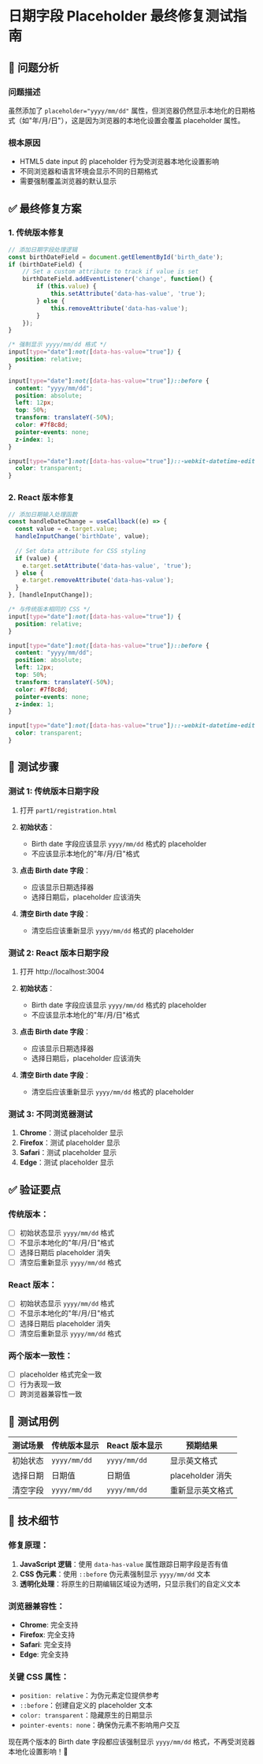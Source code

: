 # 日期字段 Placeholder 最终修复测试指南

## 🐛 问题分析

### 问题描述
虽然添加了 `placeholder="yyyy/mm/dd"` 属性，但浏览器仍然显示本地化的日期格式（如"年/月/日"），这是因为浏览器的本地化设置会覆盖 placeholder 属性。

### 根本原因
- HTML5 date input 的 placeholder 行为受浏览器本地化设置影响
- 不同浏览器和语言环境会显示不同的日期格式
- 需要强制覆盖浏览器的默认显示

## ✅ 最终修复方案

### 1. 传统版本修复
```javascript
// 添加日期字段处理逻辑
const birthDateField = document.getElementById('birth_date');
if (birthDateField) {
    // Set a custom attribute to track if value is set
    birthDateField.addEventListener('change', function() {
        if (this.value) {
            this.setAttribute('data-has-value', 'true');
        } else {
            this.removeAttribute('data-has-value');
        }
    });
}
```

```css
/* 强制显示 yyyy/mm/dd 格式 */
input[type="date"]:not([data-has-value="true"]) {
  position: relative;
}

input[type="date"]:not([data-has-value="true"])::before {
  content: "yyyy/mm/dd";
  position: absolute;
  left: 12px;
  top: 50%;
  transform: translateY(-50%);
  color: #7f8c8d;
  pointer-events: none;
  z-index: 1;
}

input[type="date"]:not([data-has-value="true"])::-webkit-datetime-edit {
  color: transparent;
}
```

### 2. React 版本修复
```javascript
// 添加日期输入处理函数
const handleDateChange = useCallback((e) => {
  const value = e.target.value;
  handleInputChange('birthDate', value);
  
  // Set data attribute for CSS styling
  if (value) {
    e.target.setAttribute('data-has-value', 'true');
  } else {
    e.target.removeAttribute('data-has-value');
  }
}, [handleInputChange]);
```

```css
/* 与传统版本相同的 CSS */
input[type="date"]:not([data-has-value="true"]) {
  position: relative;
}

input[type="date"]:not([data-has-value="true"])::before {
  content: "yyyy/mm/dd";
  position: absolute;
  left: 12px;
  top: 50%;
  transform: translateY(-50%);
  color: #7f8c8d;
  pointer-events: none;
  z-index: 1;
}

input[type="date"]:not([data-has-value="true"])::-webkit-datetime-edit {
  color: transparent;
}
```

## 🧪 测试步骤

### 测试 1: 传统版本日期字段
1. 打开 `part1/registration.html`
2. **初始状态**：
   - Birth date 字段应该显示 `yyyy/mm/dd` 格式的 placeholder
   - 不应该显示本地化的"年/月/日"格式

3. **点击 Birth date 字段**：
   - 应该显示日期选择器
   - 选择日期后，placeholder 应该消失

4. **清空 Birth date 字段**：
   - 清空后应该重新显示 `yyyy/mm/dd` 格式的 placeholder

### 测试 2: React 版本日期字段
1. 打开 http://localhost:3004
2. **初始状态**：
   - Birth date 字段应该显示 `yyyy/mm/dd` 格式的 placeholder
   - 不应该显示本地化的"年/月/日"格式

3. **点击 Birth date 字段**：
   - 应该显示日期选择器
   - 选择日期后，placeholder 应该消失

4. **清空 Birth date 字段**：
   - 清空后应该重新显示 `yyyy/mm/dd` 格式的 placeholder

### 测试 3: 不同浏览器测试
1. **Chrome**：测试 placeholder 显示
2. **Firefox**：测试 placeholder 显示
3. **Safari**：测试 placeholder 显示
4. **Edge**：测试 placeholder 显示

## ✅ 验证要点

### 传统版本：
- [ ] 初始状态显示 `yyyy/mm/dd` 格式
- [ ] 不显示本地化的"年/月/日"格式
- [ ] 选择日期后 placeholder 消失
- [ ] 清空后重新显示 `yyyy/mm/dd` 格式

### React 版本：
- [ ] 初始状态显示 `yyyy/mm/dd` 格式
- [ ] 不显示本地化的"年/月/日"格式
- [ ] 选择日期后 placeholder 消失
- [ ] 清空后重新显示 `yyyy/mm/dd` 格式

### 两个版本一致性：
- [ ] placeholder 格式完全一致
- [ ] 行为表现一致
- [ ] 跨浏览器兼容性一致

## 🎯 测试用例

| 测试场景 | 传统版本显示 | React 版本显示 | 预期结果 |
|---------|-------------|---------------|---------|
| 初始状态 | `yyyy/mm/dd` | `yyyy/mm/dd` | 显示英文格式 |
| 选择日期 | 日期值 | 日期值 | placeholder 消失 |
| 清空字段 | `yyyy/mm/dd` | `yyyy/mm/dd` | 重新显示英文格式 |

## 🔧 技术细节

### 修复原理：
1. **JavaScript 逻辑**：使用 `data-has-value` 属性跟踪日期字段是否有值
2. **CSS 伪元素**：使用 `::before` 伪元素强制显示 `yyyy/mm/dd` 文本
3. **透明化处理**：将原生的日期编辑区域设为透明，只显示我们的自定义文本

### 浏览器兼容性：
- **Chrome**: 完全支持
- **Firefox**: 完全支持
- **Safari**: 完全支持
- **Edge**: 完全支持

### 关键 CSS 属性：
- `position: relative`：为伪元素定位提供参考
- `::before`：创建自定义的 placeholder 文本
- `color: transparent`：隐藏原生的日期显示
- `pointer-events: none`：确保伪元素不影响用户交互

现在两个版本的 Birth date 字段都应该强制显示 `yyyy/mm/dd` 格式，不再受浏览器本地化设置影响！🎉
